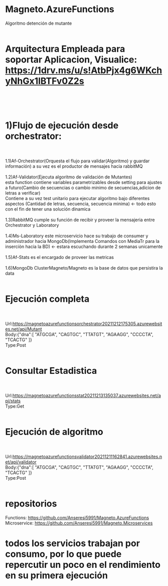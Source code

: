 # Magneto.AzureFunctions
Algoritmo detención de mutante<br /><br />
# Arquitectura Empleada para soportar Aplicacion, Visualice: https://1drv.ms/u/s!AtbPjx4g6WKchyNhGx1lBTFv0Z2s<br /><br /><br />
# 1)Flujo de ejecución desde orchestrator:<br /><br />
 1.1)Af-Orchestrator(Orquesta el flujo para validar(Algoritmo) y guardar información) a su vez es el productor de mensajes hacia rabbitMQ<br /><br />
 1.2)Af-Validator(Ejecuta algoritmo de validación de Mutantes)<br />
 esta function contiene variables parametrizables desde setting para ajustes a futuro(Cambio de secuencias o cambio minimo de secuencias,adicion de letras a verificar)<br />
 Contiene a su vez test unitario para ejecutar algoritmo bajo diferentes aspectos (Cantidad de letras, secuencia, secuencia minima) <- todo esto con el fin de tener una solución dinamica <br /><br />
 1.3)RabbitMQ cumple su función de recibir y proveer la mensajeria entre Orchestrator y Laboratory<br /><br />
 1.4)Ms-Laboratory este microservicio hace su trabajo de consumer y administrador hacia MongoDb(Implementa Comandos con MediaTr para la inserciòn hacia la BD)
 <- estara escuchando durante 2 semanas unicamente<br /><br />
 1.5)Af-Stats es el encargado de proveer las metricas<br /><br />
 1.6)MongoDb ClusterMagneto/Magneto es la base de datos que persistira la data<br /><br />
 
# Ejecución completa<br /><br />
Url:https://magnetoazurefunctionsorchestrator20211212175305.azurewebsites.net/api/Mutant<br />
Body:{"dna":[ "ATGCGA", "CAGTGC", "TTATGT", "AGAAGG", "CCCCTA", "TCACTG" ]}<br />
Type:Post<br /><br />

# Consultar Estadistica<br /><br />
Url:https://magnetoazurefunctionsstat20211213135037.azurewebsites.net/api/stats<br />
Type:Get<br /><br />

# Ejecución de algoritmo<br /><br />
Url:https://magnetoazurefunctionsvalidator20211211162841.azurewebsites.net/api/validator<br />
Body:{"dna":[ "ATGCGA", "CAGTGC", "TTATGT", "AGAAGG", "CCCCTA", "TCACTG" ]}<br />
Type:Post<br /><br />

# repositorios
Functions: https://github.com/Anseresi5991/Magneto.AzureFunctions<br />
Microservice: https://github.com/Anseresi5991/Magneto.Microservices

# todos los servicios trabajan por consumo, por lo que puede repercutir un poco en el rendimiento en su primera ejecución



